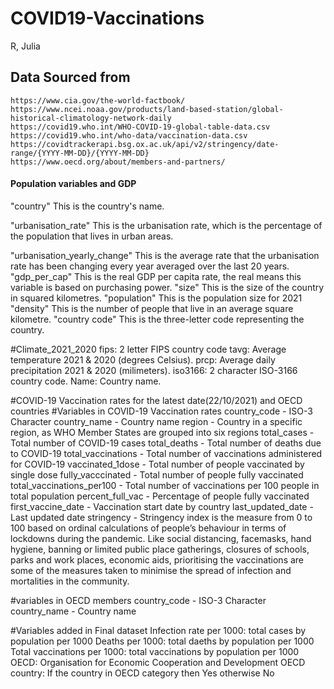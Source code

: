 # COVID19-Vaccinations
R, Julia


## Data Sourced from
```
https://www.cia.gov/the-world-factbook/
https://www.ncei.noaa.gov/products/land-based-station/global-historical-climatology-network-daily
https://covid19.who.int/WHO-COVID-19-global-table-data.csv 
https://covid19.who.int/who-data/vaccination-data.csv 
https://covidtrackerapi.bsg.ox.ac.uk/api/v2/stringency/date-range/{YYYY-MM-DD}/{YYYY-MM-DD}
https://www.oecd.org/about/members-and-partners/
```

#### Population variables and GDP

"country" This is the country's name.


"urbanisation_rate" This is the urbanisation rate, which is the percentage of the population that lives in urban areas.


"urbanisation_yearly_change" This is the average rate that the urbanisation rate has been changing every year averaged over the last 20 years.
"gdp_per_cap" This is the real GDP per capita rate, the real means this variable is based on purchasing power.
"size" This is the size of the country in squared kilometres. 
"population" This is the population size for 2021
"density" This is the number of people that live in an average square kilometre.
"country code" This is the three-letter code representing the country.

#Climate_2021_2020
fips: 2 letter FIPS country code
tavg: Average temperature 2021 & 2020 (degrees Celsius).
prcp: Average daily precipitation 2021 & 2020 (milimeters).
iso3166: 2 character ISO-3166 country code.
Name: Country name.


#COVID-19 Vaccination rates for the latest date(22/10/2021) and OECD countries
#Variables in COVID-19 Vaccination rates 
country_code - ISO-3 Character 
country_name - Country name
region - Country in a specific region, as WHO Member States are grouped into six regions
total_cases - Total number of COVID-19 cases 
total_deaths  - Total number of deaths due to COVID-19 
total_vaccinations - Total number of vaccinations administered for COVID-19 
vaccinated_1dose - Total number of people vaccinated by single dose 
fully_vacccinated - Total number of people fully vaccinated
total_vaccinations_per100 - Total number of vaccinations per 100 people in total population
percent_full_vac - Percentage of people fully vaccinated
first_vaccine_date - Vaccination start date by country
last_updated_date - Last updated date
stringency - Stringency index is the measure from 0 to 100 based on ordinal calculations of people’s behaviour in terms of lockdowns during the pandemic. Like social distancing, facemasks, hand hygiene, banning or limited public place gatherings, closures of schools, parks and work places, economic aids, prioritising the vaccinations are some of the measures taken to minimise the spread of infection and mortalities in the community. 

#variables in OECD members
country_code - ISO-3 Character 
country_name - Country name

#Variables added in Final dataset
Infection rate per 1000: total cases by population per 1000
Deaths per 1000: total daeths by population per 1000
Total vaccinations per 1000: total vaccinations by population per 1000
OECD: Organisation for Economic Cooperation and Development
OECD country: If the country in OECD category then Yes otherwise No 
